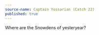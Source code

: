```yaml
---
source-name: Captain Yossarian (Catch 22)
published: true
---
```

Where are the Snowdens of yesteryear?
